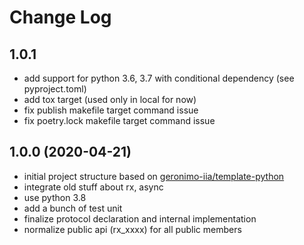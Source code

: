 # Change Log

## 1.0.1

- add support for python 3.6, 3.7 with conditional dependency (see pyproject.toml)
- add tox target (used only in local for now)
- fix publish makefile target command issue
- fix poetry.lock makefile target command issue

## 1.0.0 (2020-04-21)

- initial project structure based on [geronimo-iia/template-python](https://github.com/geronimo-iia/template-python)
- integrate old stuff about rx, async
- use python 3.8
- add a bunch of test unit
- finalize protocol declaration and internal implementation
- normalize public api (rx_xxxx) for all public members





